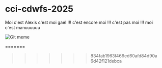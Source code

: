 # cci-cdwfs-2025

Moi c'est Alexis
c'est moi gael !!!
c'est encore moi !!!
c'est pas moi !!!
moi c'est manuuuuuu


![Git meme](https://imgs.search.brave.com/usj27HE0VQR0-WeCdOT5-ZYxQXKQbiN6lFwg-FvMap4/rs:fit:860:0:0:0/g:ce/aHR0cHM6Ly9ibG9n/LmNvZGVpdGJyby5j/b20vd3AtY29udGVu/dC91cGxvYWRzLzIw/MjUvMDgvZ2l0LWFk/ZC1tZW1lLndlYnA)

=======
>>>>>>> 834fab1963f466ed60afd84d90a6d42f121debca
